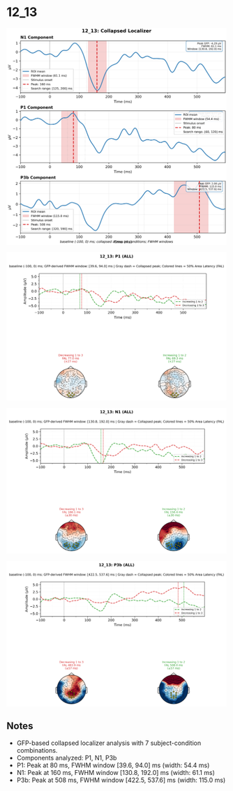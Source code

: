 # 12_13

![figure](docs/assets/plots/12_13/12_13-collapsed_localizer.png)

![figure](docs/assets/plots/12_13/12_13-P1.png)

![figure](docs/assets/plots/12_13/12_13-N1.png)

![figure](docs/assets/plots/12_13/12_13-P3b.png)


## Notes

- GFP-based collapsed localizer analysis with 7 subject-condition combinations.
- Components analyzed: P1, N1, P3b
- P1: Peak at 80 ms, FWHM window [39.6, 94.0] ms (width: 54.4 ms)
- N1: Peak at 160 ms, FWHM window [130.8, 192.0] ms (width: 61.1 ms)
- P3b: Peak at 508 ms, FWHM window [422.5, 537.6] ms (width: 115.0 ms)
